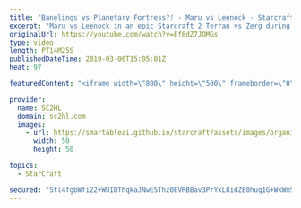 ```yaml
---
title: "Banelings vs Planetary Fortress?! - Maru vs Leenock - Starcraft 2"
excerpt: "Maru vs Leenock in an epic Starcraft 2 Terran vs Zerg during the GSL Code S (스타2 ) ► http://bit.ly/SC2HLsubscribe - SUBSCRIBE to SC2HL!  ► Full VOD: https://www.youtube.com/watch?v=Qm0E2onezc0   Thank you for watching our videos! Subscribe for more StarCraft 2: Legacy of the void highlights. We also"
originalUrl: https://youtube.com/watch?v=Ef8dZ7JOMGs
type: video
length: PT14M25S
publishedDateTime: 2019-03-06T15:05:01Z
heat: 97

featuredContent: "<iframe width=\"800\" height=\"500\" frameborder=\"0\" src=\"https://www.youtube.com/embed/Ef8dZ7JOMGs\" allow=\"accelerometer; autoplay; encrypted-media; gyroscope; picture-in-picture\" allowfullscreen></iframe>"

provider:
  name: SC2HL
  domain: sc2hl.com
  images:
    - url: https://smartableai.github.io/starcraft/assets/images/organizations/sc2hl.com-50x50.jpg
      width: 50
      height: 50

topics:
  - StarCraft

secured: "Stl4fgbWfi22+WUIDThqkaJNwE5Thz0EVRBBav3PrYxL8idZE0huq1G+WkWmSAfWJPyDUbc8saQfb4mlzaSItrJbUzRPQtwYTklu2wpeY2+RRkRyMJPAHrAyWDS0vCdIknGAA3ydgUBZTFF+Iv11Sa5rfuf5UaYTG1NjSd3IZrP5QPMTEhtrm1qlDD3mv/bz/kPhSGHlDrEpjxCLv1BHEGjtNIuQChkAZo+IeUkQ1HpBC5o3JCSK7GypgXw8b57ENLIgDmXx/ZO7+fBDOCVf16AMRGDSLma3jC+oSTBMIuI9e5InPtQS3Se2rqTUODFu+7FLQNV/YRKJrg3en1ZUVZ/ECfsQHHRi3QATUCz8+AM862xXUcLLUjnzfsXrI9VlyK7gJPV/rp4EtXO0Xeh3jA==;8VAMb5sM/WNerOKRaKyylA=="
---
```


